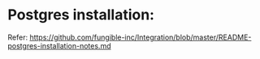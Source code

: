 # Postgres installation:
Refer: https://github.com/fungible-inc/Integration/blob/master/README-postgres-installation-notes.md
